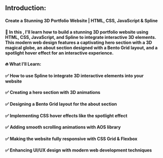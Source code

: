 

## Introduction: 
#### Create a Stunning 3D Portfolio Website | HTML, CSS, JavaScript & Spline 

#### 🚀 In this , I'll learn how to build a stunning 3D portfolio website using HTML, CSS, JavaScript, and Spline to integrate interactive 3D elements. This modern web design features a captivating hero section with a 3D magical globe, an about section designed with a Bento Grid layout, and a spotlight hover effect for an interactive experience.

#### 🔥 What I’ll Learn:
#### ✅ How to use Spline to integrate 3D interactive elements into your website
#### ✅ Creating a hero section with 3D animations
#### ✅ Designing a Bento Grid layout for the about section
#### ✅ Implementing CSS hover effects like the spotlight effect
#### ✅ Adding smooth scrolling animations with AOS library
#### ✅ Making the website fully responsive with CSS Grid & Flexbox
#### ✅ Enhancing UI/UX design with modern web development techniques



